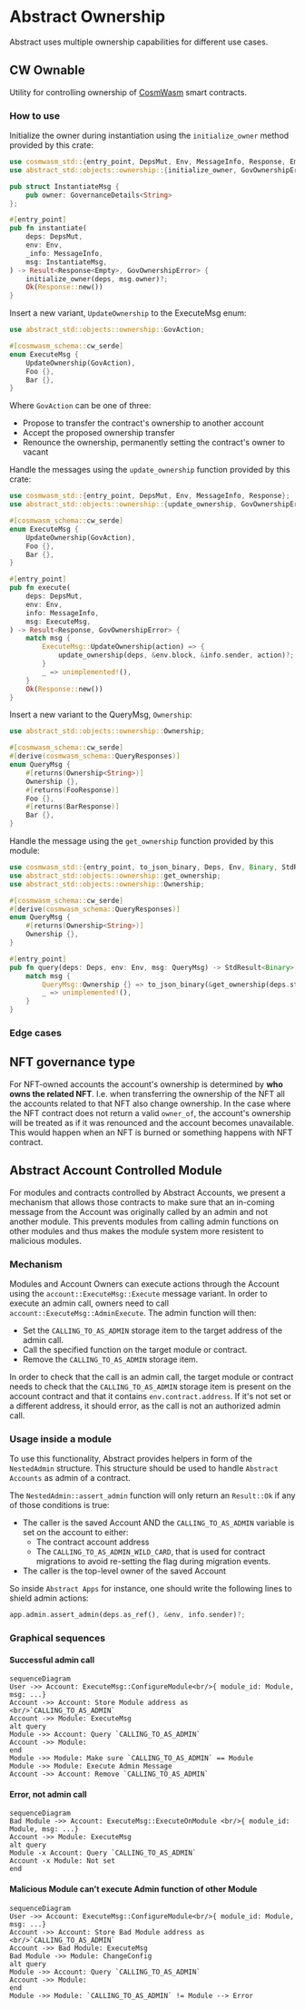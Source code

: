 # Abstract Ownership

Abstract uses multiple ownership capabilities for different use cases.

## CW Ownable

Utility for controlling ownership of [CosmWasm](https://github.com/CosmWasm/cosmwasm) smart contracts.

### How to use

Initialize the owner during instantiation using the `initialize_owner` method provided by this crate:

```rust
use cosmwasm_std::{entry_point, DepsMut, Env, MessageInfo, Response, Empty};
use abstract_std::objects::ownership::{initialize_owner, GovOwnershipError, GovernanceDetails};

pub struct InstantiateMsg {
    pub owner: GovernanceDetails<String>
};

#[entry_point]
pub fn instantiate(
    deps: DepsMut,
    env: Env,
    _info: MessageInfo,
    msg: InstantiateMsg,
) -> Result<Response<Empty>, GovOwnershipError> {
    initialize_owner(deps, msg.owner)?;
    Ok(Response::new())
}
```

Insert a new variant, `UpdateOwnership` to the ExecuteMsg enum:

```rust
use abstract_std::objects::ownership::GovAction;

#[cosmwasm_schema::cw_serde]
enum ExecuteMsg {
    UpdateOwnership(GovAction),
    Foo {},
    Bar {},
}
```

Where `GovAction` can be one of three:

- Propose to transfer the contract's ownership to another account
- Accept the proposed ownership transfer
- Renounce the ownership, permanently setting the contract's owner to vacant

Handle the messages using the `update_ownership` function provided by this crate:

```rust
use cosmwasm_std::{entry_point, DepsMut, Env, MessageInfo, Response};
use abstract_std::objects::ownership::{update_ownership, GovOwnershipError, GovAction};

#[cosmwasm_schema::cw_serde]
enum ExecuteMsg {
    UpdateOwnership(GovAction),
    Foo {},
    Bar {},
}

#[entry_point]
pub fn execute(
    deps: DepsMut,
    env: Env,
    info: MessageInfo,
    msg: ExecuteMsg,
) -> Result<Response, GovOwnershipError> {
    match msg {
        ExecuteMsg::UpdateOwnership(action) => {
            update_ownership(deps, &env.block, &info.sender, action)?;
        }
        _ => unimplemented!(),
    }
    Ok(Response::new())
}
```

Insert a new variant to the QueryMsg, `Ownership`:

```rust ignore
use abstract_std::objects::ownership::Ownership;

#[cosmwasm_schema::cw_serde]
#[derive(cosmwasm_schema::QueryResponses)]
enum QueryMsg {
    #[returns(Ownership<String>)]
    Ownership {},
    #[returns(FooResponse)]
    Foo {},
    #[returns(BarResponse)]
    Bar {},
}
```

Handle the message using the `get_ownership` function provided by this module:

```rust
use cosmwasm_std::{entry_point, to_json_binary, Deps, Env, Binary, StdResult};
use abstract_std::objects::ownership::get_ownership;
use abstract_std::objects::ownership::Ownership;

#[cosmwasm_schema::cw_serde]
#[derive(cosmwasm_schema::QueryResponses)]
enum QueryMsg {
    #[returns(Ownership<String>)]
    Ownership {},
}

#[entry_point]
pub fn query(deps: Deps, env: Env, msg: QueryMsg) -> StdResult<Binary> {
    match msg {
        QueryMsg::Ownership {} => to_json_binary(&get_ownership(deps.storage)?),
        _ => unimplemented!(),
    }
}
```

### Edge cases

## NFT governance type

For NFT-owned accounts the account's ownership is determined by **who owns the related NFT**. I.e. when transferring the ownership of the NFT all the accounts related to that NFT also change ownership.
In the case where the NFT contract does not return a valid `owner_of`, the account's ownership will be treated as if it was renounced and the account becomes unavailable. This would happen when an NFT is burned or something happens with NFT contract.

## Abstract Account Controlled Module

For modules and contracts controlled by Abstract Accounts, we present a mechanism that allows those contracts to make sure that an in-coming message from the Account was originally called by an admin and not another module. This prevents modules from calling admin functions on other modules and thus makes the module system more resistent to malicious modules.

### Mechanism

Modules and Account Owners can execute actions through the Account using the `account::ExecuteMsg::Execute` message variant. In order to execute an admin call, owners need to call `account::ExecuteMsg::AdminExecute`. The admin function will then:

- Set the `CALLING_TO_AS_ADMIN` storage item to the target address of the admin call.
- Call the specified function on the target module or contract.
- Remove the `CALLING_TO_AS_ADMIN` storage item.

In order to check that the call is an admin call, the target module or contract needs to check that the `CALLING_TO_AS_ADMIN` storage item is present on the account contract and that it contains `env.contract.address`. If it's not set or a different address, it should error, as the call is not an authorized admin call.

### Usage inside a module

To use this functionality, Abstract provides helpers in form of the `NestedAdmin` structure. This structure should be used to handle `Abstract Accounts` as admin of a contract.

The `NestedAdmin::assert_admin` function will only return an `Result::Ok` if any of those conditions is true:

- The caller is the saved Account AND the `CALLING_TO_AS_ADMIN` variable is set on the account to either:
  - The contract account address
  - The `CALLING_TO_AS_ADMIN_WILD_CARD`, that is used for contract migrations to avoid re-setting the flag during migration events.
- The caller is the top-level owner of the saved Account

So inside `Abstract Apps` for instance, one should write the following lines to shield admin actions:

```rust ignore
app.admin.assert_admin(deps.as_ref(), &env, info.sender)?;
```

### Graphical sequences

#### Successful admin call

```mermaid
sequenceDiagram
User ->> Account: ExecuteMsg::ConfigureModule<br/>{ module_id: Module, msg: ...}
Account ->> Account: Store Module address as <br/>`CALLING_TO_AS_ADMIN`
Account ->> Module: ExecuteMsg
alt query
Module ->> Account: Query `CALLING_TO_AS_ADMIN`
Account ->> Module:  
end
Module ->> Module: Make sure `CALLING_TO_AS_ADMIN` == Module
Module ->> Module: Execute Admin Message
Account ->> Account: Remove `CALLING_TO_AS_ADMIN`
```

#### Error, not admin call

```mermaid
sequenceDiagram
Bad Module ->> Account: ExecuteMsg::ExecuteOnModule <br/>{ module_id: Module, msg: ...}
Account ->> Module: ExecuteMsg
alt query
Module -x Account: Query `CALLING_TO_AS_ADMIN`
Account -x Module: Not set
end
```

#### Malicious Module can’t execute Admin function of other Module

```mermaid
sequenceDiagram
User ->> Account: ExecuteMsg::ConfigureModule<br/>{ module_id: Module, msg: ...}
Account ->> Account: Store Bad Module address as <br/>`CALLING_TO_AS_ADMIN`
Account ->> Bad Module: ExecuteMsg
Bad Module ->> Module: ChangeConfig
alt query
Module ->> Account: Query `CALLING_TO_AS_ADMIN`
Account ->> Module:  
end
Module ->> Module: `CALLING_TO_AS_ADMIN` != Module --> Error
```
